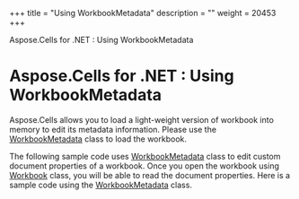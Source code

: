 +++
title = "Using WorkbookMetadata" 
description = "" 
weight = 20453 
+++

Aspose.Cells for .NET : Using WorkbookMetadata  

# Aspose.Cells for .NET : Using WorkbookMetadata


Aspose.Cells allows you to load a light-weight version of workbook into memory to edit its metadata information. Please use the [WorkbookMetadata](https://apireference.aspose.com/net/cells/aspose.cells.metadata/workbookmetadata) class to load the workbook.

The following sample code uses [WorkbookMetadata](https://apireference.aspose.com/net/cells/aspose.cells.metadata/workbookmetadata) class to edit custom document properties of a workbook. Once you open the workbook using [Workbook](https://apireference.aspose.com/net/cells/aspose.cells/workbook) class, you will be able to read the document properties. Here is a sample code using the [WorkbookMetadata](https://apireference.aspose.com/net/cells/aspose.cells.metadata/workbookmetadata) class.

